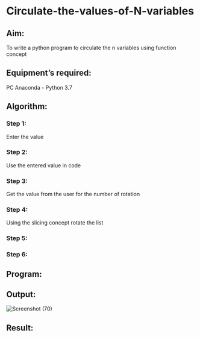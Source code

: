 # Circulate-the-values-of-N-variables
## Aim:
To write a python program to circulate the n variables using function concept
## Equipment’s required:
PC
Anaconda - Python 3.7
## Algorithm: 
### Step 1:
Enter the value
### Step 2:
Use the entered value in code
### Step 3: 
Get the value from the user for the number of rotation
### Step 4: 
Using the slicing concept rotate the list

### Step 5: 
### Step 6: 
## Program:

## Output:
![Screenshot (70)](https://github.com/Rithviknathan/Circulate-the-values-of-N-variables/assets/148410509/919e90d8-f45a-4a12-b6ac-5ceb59cde491)


## Result:
